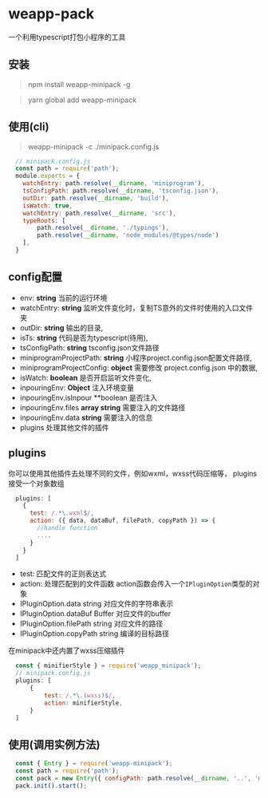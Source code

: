 # weapp-pack

一个利用typescript打包小程序的工具


## 安装

>  npm install weapp-minipack -g

>  yarn global add weapp-minipack

## 使用(cli)

>  weapp-minipack -c ./minipack.config.js

  ```javascript
    // minipack.config.js
    const path = require('path');
    module.exports = {
      watchEntry: path.resolve(__dirname, 'miniprogram'),
      tsConfigPath: path.resolve(__dirname, 'tsconfig.json'),
      outDir: path.resolve(__dirname, 'build'),
      isWatch: true,
      watchEntry: path.resolve(__dirname, 'src'),
      typeRoots: [
          path.resolve(__dirname, './typings'),
          path.resolve(__dirname, 'node_modules/@types/node')
      ],
    }
  ```

## config配置

* env: **string** 当前的运行环境
* watchEntry: **string** 监听文件变化时，复制TS意外的文件时使用的入口文件夹
* outDir: **string** 输出的目录,
* isTs: **string** 代码是否为typescript(待用),
* tsConfigPath: **string** tsconfig.json文件路径
* miniprogramProjectPath: **string** 小程序project.config.json配置文件路径,
* miniprogramProjectConfig: **object** 需要修改 project.config.json 中的数据,
* isWatch: **boolean** 是否开启监听文件变化,
* inpouringEnv: **Object** 注入环境变量
* inpouringEnv.isInpour **boolean 是否注入
* inpouringEnv.files **array string** 需要注入的文件路径
* inpouringEnv.data **string** 需要注入的信息
* plugins 处理其他文件的插件

## plugins
你可以使用其他插件去处理不同的文件，例如wxml，wxss代码压缩等，
plugins接受一个对象数组
```javascript
  plugins: [
    {
      test: /.*\.wxml$/,
      action: ({ data, dataBuf, filePath, copyPath }) => {
        //handle function
        ....
      }
    }
  ]
```
* test: 匹配文件的正则表达式
* action: 处理匹配到的文件函数
action函数会传入一个`IPluginOption`类型的对象
* IPluginOption.data string 对应文件的字符串表示
* IPluginOption.dataBuf Buffer 对应文件的buffer
* IPluginOption.filePath string 对应文件的路径
* IPluginOption.copyPath string 编译的目标路径

在minipack中还内置了wxss压缩插件
```javascript
  const { minifierStyle } = require('weapp_minipack');
  // minipack.config.js
  plugins: [
      {
          test: /.*\.(wxss)$/,
          action: minifierStyle,
      }
  ]
```

## 使用(调用实例方法)

```javascript
  const { Entry } = require('weapp-minipack');
  const path = require('path');
  const pack = new Entry({ configPath: path.resolve(__dirname, '..', 'minipack.config.js') });
  pack.init().start();
```

